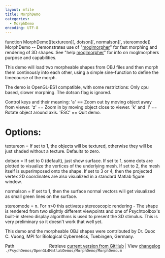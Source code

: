 ```yaml
---
layout: mfile
title: MorphDemo
categories:
  - MorphDemo
encoding: UTF-8
---
```


function MorphDemo([textureon][, dotson][, normalson][, stereomode])
MorphDemo -- Demonstrates use of "[moglmorpher](/docs/moglmorpher)" for fast morphing
and rendering of 3D shapes. See "help [moglmorpher](/docs/moglmorpher)" for info on
moglmorphers purpose and capabilities.

This demo will load two morpheable shapes from OBJ files and then
morph them continously into each other, using a simple sine-function
to define the timecourse of the morph.

The demo is OpenGL-ES1 compatible, with some restrictions: Only cpu based,
slower morphing. The dotson flag is ignored.

Control keys and their meaning:
'a' == Zoom out by moving object away from viewer.
'z' == Zoom in by moving object close to viewer.
'k' and 'l' == Rotate object around axis.
'ESC' == Quit demo.

# Options:

textureon = If set to 1, the objects will be textured, otherwise they will be
just shaded without a texture. Defaults to zero.

dotson = If set to 0 (default), just show surface. If set to 1, some dots are
plotted to visualize the vertices of the underlying mesh. If set to 2, the
mesh itself is superimposed onto the shape. If set to 3 or 4, then the projected
vertex 2D coordinates are also visualized in a standard Matlab figure window.

normalson = If set to 1, then the surface normal vectors will get visualized as
small green lines on the surface.

stereomode = n. For n\>0 this activates stereoscopic rendering - The shape is
rendered from two slightly different viewpoints and one of Psychtoolbox's
built-in stereo display algorithms is used to present the 3D stimulus. This
is very preliminary so it doesn't work that well yet.


This demo and the morpheable OBJ shapes were contributed by
Dr. Quoc C. Vuong, MPI for Biological Cybernetics, Tuebingen, Germany.


<div class="code_header" style="text-align:right;">
  <span style="float:left;">Path&nbsp;&nbsp;</span> <span class="counter">Retrieve <a href=
  "https://raw.github.com/Psychtoolbox-3/Psychtoolbox-3/beta/./PsychDemos/OpenGL4MatlabDemos/MorphDemo/MorphDemo.m">current version from GitHub</a> | View <a href=
  "https://github.com/Psychtoolbox-3/Psychtoolbox-3/commits/beta/./PsychDemos/OpenGL4MatlabDemos/MorphDemo/MorphDemo.m">changelog</a></span>
</div>
<div class="code">
  <code>./PsychDemos/OpenGL4MatlabDemos/MorphDemo/MorphDemo.m</code>
</div>
